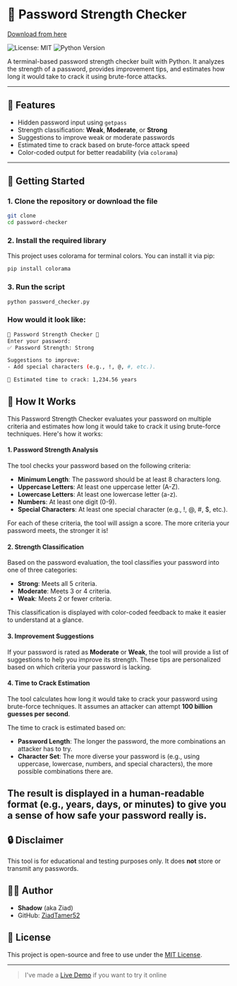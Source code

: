 # 🔐 Password Strength Checker

[Download from here](https://github.com/bambi-altend/password-checker/releases)

![License: MIT](https://img.shields.io/badge/License-MIT-green)
![Python Version](https://img.shields.io/badge/python-3.x-blue)

A terminal-based password strength checker built with Python. It analyzes the strength of a password, provides improvement tips, and estimates how long it would take to crack it using brute-force attacks.

---

## 🧰 Features

- Hidden password input using `getpass`
- Strength classification: **Weak**, **Moderate**, or **Strong**
- Suggestions to improve weak or moderate passwords
- Estimated time to crack based on brute-force attack speed
- Color-coded output for better readability (via `colorama`)

---

## 🚀 Getting Started

### 1. Clone the repository or download the file

```bash
git clone 
cd password-checker
```
### 2. Install the required library
This project uses colorama for terminal colors. You can install it via pip:
```bash
pip install colorama
```
### 3. Run the script
```bash
python password_checker.py
```
### How would it look like:
```bash
🔐 Password Strength Checker 🔐
Enter your password:
✅ Password Strength: Strong

Suggestions to improve:
- Add special characters (e.g., !, @, #, etc.).

🧠 Estimated time to crack: 1,234.56 years
```
## 🧠 How It Works

This Password Strength Checker evaluates your password on multiple criteria and estimates how long it would take to crack it using brute-force techniques. Here's how it works:

#### 1. **Password Strength Analysis**
The tool checks your password based on the following criteria:

- **Minimum Length**: The password should be at least 8 characters long.
- **Uppercase Letters**: At least one uppercase letter (A-Z).
- **Lowercase Letters**: At least one lowercase letter (a-z).
- **Numbers**: At least one digit (0-9).
- **Special Characters**: At least one special character (e.g., !, @, #, $, etc.).

For each of these criteria, the tool will assign a score. The more criteria your password meets, the stronger it is!

#### 2. **Strength Classification**
Based on the password evaluation, the tool classifies your password into one of three categories:

- **Strong**: Meets all 5 criteria.
- **Moderate**: Meets 3 or 4 criteria.
- **Weak**: Meets 2 or fewer criteria.

This classification is displayed with color-coded feedback to make it easier to understand at a glance.

#### 3. **Improvement Suggestions**
If your password is rated as **Moderate** or **Weak**, the tool will provide a list of suggestions to help you improve its strength. These tips are personalized based on which criteria your password is lacking.

#### 4. **Time to Crack Estimation**
The tool calculates how long it would take to crack your password using brute-force techniques. It assumes an attacker can attempt **100 billion guesses per second**.

The time to crack is estimated based on:
- **Password Length**: The longer the password, the more combinations an attacker has to try.
- **Character Set**: The more diverse your password is (e.g., using uppercase, lowercase, numbers, and special characters), the more possible combinations there are.

The result is displayed in a human-readable format (e.g., years, days, or minutes) to give you a sense of how safe your password really is.
---
## 🔒 Disclaimer

This tool is for educational and testing purposes only. It does **not** store or transmit any passwords.

## 👨‍💻 Author

- **Shadow** (aka Ziad)
- GitHub: [ZiadTamer52](https://github.com/ZiadTamer52)

## 📜 License

  This project is open-source and free to use under the [MIT License](LICENSE).

  ---

  > I've made a [Live Demo](https://github.com/bambi-altend/password-checker/releases) if you want to try it online








